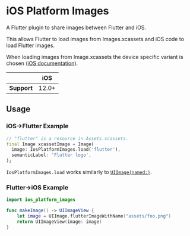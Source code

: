 # iOS Platform Images

A Flutter plugin to share images between Flutter and iOS.

This allows Flutter to load images from Images.xcassets and iOS code to load
Flutter images.

When loading images from Image.xcassets the device specific variant is chosen
([iOS documentation](https://developer.apple.com/design/human-interface-guidelines/ios/icons-and-images/image-size-and-resolution/)).

|             | iOS   |
|-------------|-------|
| **Support** | 12.0+ |

## Usage

### iOS->Flutter Example

<?code-excerpt "example/lib/main.dart (Usage)"?>
```dart
// "flutter" is a resource in Assets.xcassets.
final Image xcassetImage = Image(
  image: IosPlatformImages.load('flutter'),
  semanticLabel: 'Flutter logo',
);
```

`IosPlatformImages.load` works similarly to [`UIImage(named:)`](https://developer.apple.com/documentation/uikit/uiimage/1624146-imagenamed).

### Flutter->iOS Example

```swift
import ios_platform_images

func makeImage() -> UIImageView {
    let image = UIImage.flutterImageWithName("assets/foo.png")
    return UIImageView(image: image)
}
```
